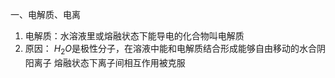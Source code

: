 一、电解质、电离
1. 电解质：水溶液里或熔融状态下能导电的化合物叫电解质
2. 原因：
	$H_2O$是极性分子，在溶液中能和电解质结合形成能够自由移动的水合阴阳离子
	 熔融状态下离子间相互作用被克服
  